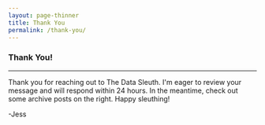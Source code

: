 ```yaml
---
layout: page-thinner
title: Thank You
permalink: /thank-you/
---
```

### Thank You!
---
Thank you for reaching out to The Data Sleuth.  I'm eager to review your message and will respond within 24 hours.  In the meantime, check out some archive posts on the right.  Happy sleuthing!

-Jess
